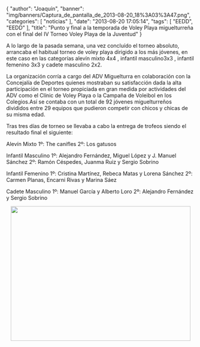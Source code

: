{
  "author": "Joaquín", 
  "banner": "img/banners/Captura_de_pantalla_de_2013-08-20_18%3A03%3A47.png", 
  "categories": [
    "noticias"
  ], 
  "date": "2013-08-20 17:05:14", 
  "tags": [
    "EEDD", 
    "EEDD"
  ], 
  "title": "Punto y final a la temporada de Voley Playa miguelturreña con el final del IV Torneo Voley Playa de la Juventud"
}

A lo largo de la pasada semana, una vez concluído el torneo absoluto, arrancaba el habitual torneo de voley playa dirigido a los más jóvenes, en este caso en las categorías alevín mixto 4x4 , infantil masculino3x3 , infantil femenino 3x3  y cadete masculino 2x2.

La organización corría a cargo del ADV Miguelturra en colaboración con la Concejalía de Deportes quienes mostraban su satisfacción dada la alta participación en el torneo propiciada en gran medida por actividades del ADV como el Clínic de Voley Playa o la Campaña de Voleibol en los Colegios.Así se contaba con un total de 92 jóvenes miguelturreños divididos entre 29 equipos que pudieron competir con chicos y chicas de su misma edad.

Tras tres días de torneo se llevaba a cabo la entrega de trofeos siendo el resultado final el siguiente:

Alevín Mixto
1º: The canifles
2º: Los gatusos

Infantil Masculino
1º: Alejandro Fernández, Miguel López y J. Manuel Sánchez
2º: Ramón Céspedes, Juanma Ruiz y Sergio Sobrino 

Infantil Femenino
1º: Cristina Martínez, Rebeca Matas y Lorena Sánchez
2º: Carmen Planas, Encarni Rivas y Marina Sáez

Cadete Masculino
1º: Manuel García y Alberto Loro
2º: Alejandro Fernández y Sergio Sobrino

<center>
<img src="http://www.advmiguelturra.org/img/banners/Captura%20de%20pantalla%20de%202013-08-20%2018%3A03%3A47.png" height="360" width="480"/> </center>


